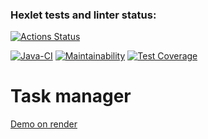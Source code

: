 ### Hexlet tests and linter status:
[![Actions Status](https://github.com/AMSmirnova/java-project-99/actions/workflows/hexlet-check.yml/badge.svg)](https://github.com/AMSmirnova/java-project-99/actions)

[![Java-CI](https://github.com/AMSmirnova/java-project-99/actions/workflows/main.yml/badge.svg)](https://github.com/AMSmirnova/java-project-99/actions/workflows/main.yml)
[![Maintainability](https://api.codeclimate.com/v1/badges/214828ab3400c1100cf3/maintainability)](https://codeclimate.com/github/AMSmirnova/java-project-99/maintainability)
[![Test Coverage](https://api.codeclimate.com/v1/badges/214828ab3400c1100cf3/test_coverage)](https://codeclimate.com/github/AMSmirnova/java-project-99/test_coverage)

# Task manager


[Demo on render](https://task-manager-2lbb.onrender.com)